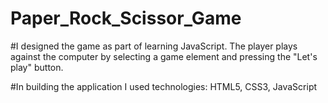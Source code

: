 # Paper_Rock_Scissor_Game

#I designed the game as part of learning JavaScript.
The player plays against the computer by selecting a game element and pressing the "Let's play" button.

#In building the application I used technologies: HTML5, CSS3, JavaScript
